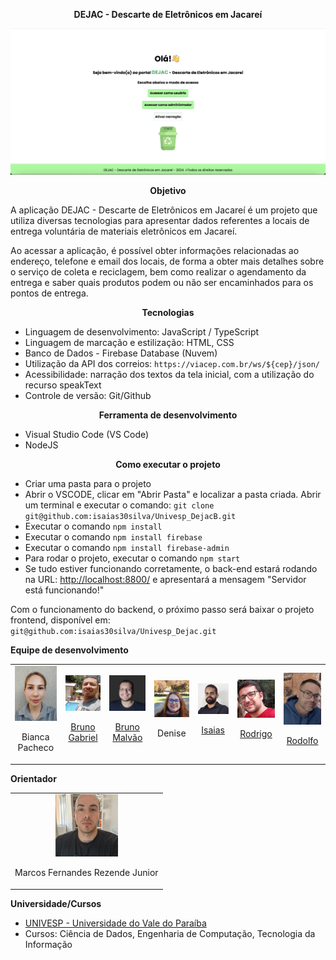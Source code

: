 <div align="center">

**DEJAC - Descarte de Eletrônicos em Jacareí**

</div>

![DEJAC - Tela inicial](imagens/dejac_tela_inicial.png)

<div align="center">

**Objetivo**

</div>

A aplicação DEJAC - Descarte de Eletrônicos em Jacareí é um projeto que utiliza diversas tecnologias para apresentar dados referentes a locais de entrega voluntária de materiais eletrônicos em Jacareí.

Ao acessar a aplicação, é possível obter informações relacionadas ao endereço, telefone e email dos locais, de forma a obter mais detalhes sobre o serviço de coleta e reciclagem, bem como realizar o agendamento da entrega e saber quais produtos podem ou não ser encaminhados para os pontos de entrega.

<div align="center">

**Tecnologias**

</div>

- Linguagem de desenvolvimento: JavaScript / TypeScript
- Linguagem de marcação e estilização: HTML, CSS
- Banco de Dados - Firebase Database (Nuvem)
- Utilização da API dos correios: `https://viacep.com.br/ws/${cep}/json/`
- Acessibilidade: narração dos textos da tela inicial, com a utilização do recurso speakText
- Controle de versão: Git/Github

<div align="center">

**Ferramenta de desenvolvimento**

</div>

- Visual Studio Code (VS Code)
- NodeJS

<div align="center">

**Como executar o projeto**

</div>

- Criar uma pasta para o projeto
- Abrir o VSCODE, clicar em "Abrir Pasta" e localizar a pasta criada. Abrir um terminal e executar o comando: `git clone git@github.com:isaias30silva/Univesp_DejacB.git`
- Executar o comando `npm install`
- Executar o comando `npm install firebase`
- Executar o comando `npm install firebase-admin`
- Para rodar o projeto, executar o comando `npm start`
- Se tudo estiver funcionando corretamente, o back-end estará rodando na URL: [http://localhost:8800/](http://localhost:8800/) e apresentará a mensagem "Servidor está funcionando!"

Com o funcionamento do backend, o próximo passo será baixar o projeto frontend, disponível em:  
`git@github.com:isaias30silva/Univesp_Dejac.git`

**Equipe de desenvolvimento**

<table>
  <tr>
  <td align="center">
      <img src="imagens/bianca.jpg" alt="Bianca Pacheco" style="width: 100px; height: auto;">
      <p>Bianca Pacheco</p>
    </td>
    <td align="center">
      <img src="imagens/Bruno_Gabriel.jpg" alt="Bruno Gabriel" style="width: 100px; height: auto;">
      <p><a href="https://github.com/Brun0Gabriel">Bruno Gabriel</a></p>
    </td>
    <td align="center">
      <img src="imagens/Bruno_Malvao.jpg" alt="Bruno Malvão" style="width: 100px; height: auto;">
      <p><a href="https://www.linkedin.com/in/brunoaraujom/?utm_source=share&utm_campaign=share_via&utm_content=profile&utm_medium=android_app">Bruno Malvão</p>
    </td>
    <td align="center">
      <img src="imagens/Denise_Fachini.jpg" alt="Denise" style="width: 100px; height: auto;">
      <p>Denise</p>
    </td>
    <td align="center">
      <img src="imagens/Isaias.jpg" alt="Isaias" style="width: 100px; height: auto;">
      <p><a href="https://www.linkedin.com/in/isaias-menezes-silva/">Isaias</a></p>
    </td>
    <td align="center">
      <img src="imagens/Rodrigo_Azevedo.png" alt="Rodrigo" style="width: 100px; height: auto;">
      <p><a href="https://www.linkedin.com/in/rodrigo-azevedo-0a541265/?trk=opento_sprofile_topcard">Rodrigo</a></p>
    </td>
    <td align="center">
      <img src="imagens/Rodolfo.jpg" alt="Rodolfo" style="width: 100px; height: auto;">
      <p><a href="https://www.linkedin.com/in/rodolfo-almeida-8a1790176/?utm_source=share&utm_campaign=share_via&utm_content=profile&utm_medium=android_app">Rodolfo</p>
    </td>
  </tr>
</table>

**Orientador**

<table>
  <tr>
    <td align="center">
      <img src="imagens/marcos.jpg" alt="Marcos Fernandes Rezende Junior" style="width: 100px; height: auto;">
      <p>Marcos Fernandes Rezende Junior</p>
    </td>
  </tr>
</table>

**Universidade/Cursos**

- [UNIVESP - Universidade do Vale do Paraíba](https://univesp.br/)
- Cursos: Ciência de Dados, Engenharia de Computação, Tecnologia da Informação
